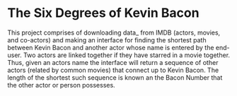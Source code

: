
# The Six Degrees of Kevin Bacon

This project comprises of downloading data_ from IMDB (actors, movies, and co-actors) and making an interface for
finding the shortest path between Kevin Bacon and another actor whose name is entered by the end-user. Two actors are
linked together if they have starred in a movie together. Thus, given an actors name the interface will return a
sequence of other actors (related by common movies) that connect up to Kevin Bacon. The length of the shortest such
sequence is known an the Bacon Number that the other actor or person possesses.
